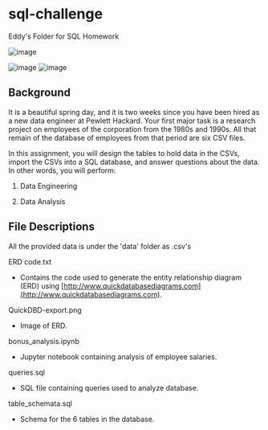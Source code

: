 # sql-challenge
Eddy's Folder for SQL Homework

![image](https://user-images.githubusercontent.com/95975931/192192092-89e92e9e-144e-4368-ac27-1d1b153fdba2.png)

![image](https://user-images.githubusercontent.com/95975931/192192289-057bed47-bbc1-47e4-8788-2ea7a10331c4.png)
![image](https://user-images.githubusercontent.com/95975931/192192309-1e2a1612-83b4-41a4-9c56-8f458ae9e6f6.png)



## Background

It is a beautiful spring day, and it is two weeks since you have been hired as a new data engineer at Pewlett Hackard. Your first major task is a research project on employees of the corporation from the 1980s and 1990s. All that remain of the database of employees from that period are six CSV files.

In this assignment, you will design the tables to hold data in the CSVs, import the CSVs into a SQL database, and answer questions about the data. In other words, you will perform:

1. Data Engineering

2. Data Analysis

## File Descriptions

All the provided data is under the 'data' folder as .csv's

ERD code.txt
- Contains the code used to generate the entity relationship diagram (ERD) using [http://www.quickdatabasediagrams.com](http://www.quickdatabasediagrams.com).

QuickDBD-export.png
- Image of ERD.

bonus_analysis.ipynb
- Jupyter notebook containing analysis of employee salaries.

queries.sql
- SQL file containing queries used to analyze database.

table_schemata.sql
- Schema for the 6 tables in the database.
